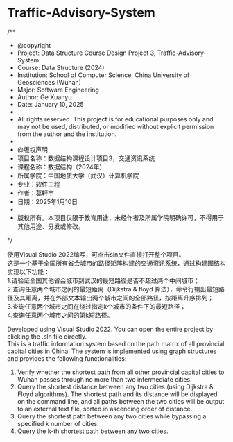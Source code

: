 # Traffic-Advisory-System
/**
 * @copyright
 * Project: Data Structure Course Design Project 3, Traffic-Advisory-System
 * Course: Data Structure (2024)
 * Institution: School of Computer Science, China University of Geosciences (Wuhan)
 * Major: Software Engineering
 * Author: Ge Xuanyu
 * Date: January 10, 2025
 * 
 * All rights reserved. This project is for educational purposes only and may not be used, distributed, or modified without explicit permission from the author and the institution.
 *
 * @版权声明
 * 项目名称：数据结构课程设计项目3，交通资讯系统
 * 课程名称：数据结构（2024年）
 * 所属学院：中国地质大学（武汉）计算机学院
 * 专业：软件工程
 * 作者：葛轩宇
 * 日期：2025年1月10日
 * 
 * 版权所有。本项目仅限于教育用途，未经作者及所属学院明确许可，不得用于其他用途、分发或修改。

 */

使用Visual Studio 2022编写，可点击sln文件直接打开整个项目。  
这是一个基于全国所有省会城市的路径矩阵构建的交通资讯系统，通过构建图结构实现以下功能：  
1.请验证全国其他省会城市到武汉的最短路径是否不超过两个中间城市；  
2.查询任意两个城市之间的最短距离（Dijkstra & floyd 算法），命令行输出最短路径及其距离，并在外部文本输出两个城市之间的全部路径，按距离升序排列；  
3.查询任意两个城市之间在绕过指定k个城市的条件下的最短路径；  
4.查询任意两个城市之间的第k短路径。  

Developed using Visual Studio 2022. You can open the entire project by clicking the .sln file directly.  
This is a traffic information system based on the path matrix of all provincial capital cities in China. The system is implemented using graph structures and provides the following functionalities:

1. Verify whether the shortest path from all other provincial capital cities to Wuhan passes through no more than two intermediate cities.  
2. Query the shortest distance between any two cities (using Dijkstra & Floyd algorithms). The shortest path and its distance will be displayed on the command line, and all paths between the two cities will be output to an external text file, sorted in ascending order of distance.  
3. Query the shortest path between any two cities while bypassing a specified k number of cities.  
4. Query the k-th shortest path between any two cities.
 
